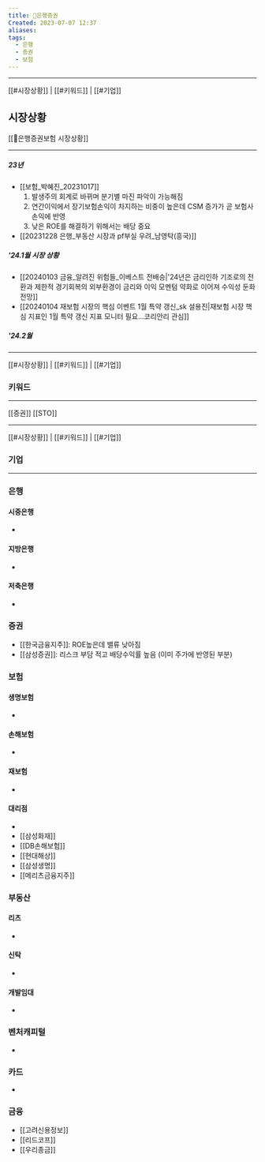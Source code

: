 ```yaml
---
title: 🏦은행증권
Created: 2023-07-07 12:37
aliases: 
tags:
  - 은행
  - 증권
  - 보험
---
```

***
[[#시장상황]] | [[#키워드]] | [[#기업]]
## 시장상황
[[🏦은행증권보험 시장상황]]
***
##### 23년
- [[보험_박혜진_20231017]]
	1. 발생주의 회계로 바뀌며 분기별 마진 파악이 가능해짐
	2. 연간이익에서 장기보험손익이 차지하는 비중이 높은데 CSM 증가가 곧 보험사 손익에 반영
	3. 낮은 ROE를 해결하기 위해서는 배당 중요
- [[20231228 은행_부동산 시장과 pf부실 우려_남영탁(흥국)]]
##### '24.1월 시장 상황
- [[20240103 금융_알려진 위험들_이베스트 전배승|'24년은 금리인하 기조로의 전환과 제한적 경기회복의 외부환경이 금리와 이익 모멘텀 약화로 이어져 수익성 둔화 전망]]
- [[20240104 재보험 시장의 핵심 이벤트 1월 특약 갱신_sk 설용진|재보험 시장 핵심 지표인 1월 특약 갱신 지표 모니터 필요...코리안리 관심]]
##### '24.2월

***
[[#시장상황]] | [[#키워드]] | [[#기업]]
### 키워드
***
[[증권]]
[[STO]]
***
[[#시장상황]] | [[#키워드]] | [[#기업]]
### 기업
***
### 은행
#### 시중은행
- 
#### 지방은행
- 
#### 저축은행
- 

### 증권
- [[한국금융지주]]: ROE높은데 밸류 낮아짐
- [[삼성증권]]: 리스크 부담 적고 배당수익률 높음 (이미 주가에 반영된 부분)

### 보험
#### 생명보험
- 
#### 손해보험
- 
#### 재보험
- 
#### 대리점
- 
- [[삼성화재]]
- [[DB손해보험]]
- [[현대해상]]
- [[삼성생명]]
- [[메리츠금융지주]]

### 부동산
#### 리츠
- 
#### 신탁
- 
#### 개발임대
- 

### 벤처캐피털
- 

### 카드
- 

### 금융
- [[고려신용정보]]
- [[리드코프]]
- [[우리종금]]